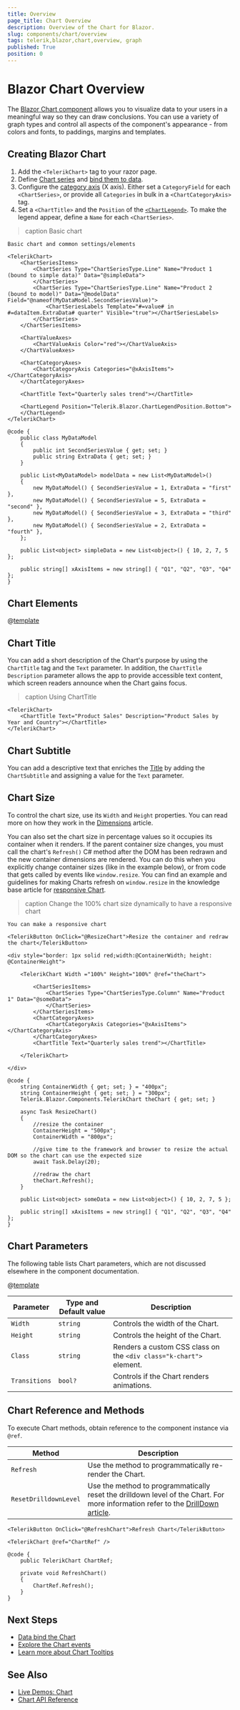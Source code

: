 ```yaml
---
title: Overview
page_title: Chart Overview
description: Overview of the Chart for Blazor.
slug: components/chart/overview
tags: telerik,blazor,chart,overview, graph
published: True
position: 0
---
```


# Blazor Chart Overview

The <a href="https://www.telerik.com/blazor-ui/chart" target="_blank">Blazor Chart component</a> allows you to visualize data to your users in a meaningful way so they can draw conclusions. You can use a variety of graph types and control all aspects of the component's appearance - from colors and fonts, to paddings, margins and templates.

## Creating Blazor Chart

1. Add the `<TelerikChart>` tag to your razor page.
1. Define [Chart series](slug://Telerik.Blazor.Components.ChartSeries) and [bind them to data](slug://components/chart/databind).
1. Configure the [category axis](slug://Telerik.Blazor.Components.ChartCategoryAxis) (X axis). Either set a `CategoryField` for each `<ChartSeries>`, or provide all `Categories` in bulk in a `<ChartCategoryAxis>` tag.
1. Set a `<ChartTitle>` and the `Position` of the [`<ChartLegend>`](slug://Telerik.Blazor.Components.ChartLegend). To make the legend appear, define a `Name` for each `<ChartSeries>`.

>caption Basic chart

````RAZOR
Basic chart and common settings/elements

<TelerikChart>
	<ChartSeriesItems>
		<ChartSeries Type="ChartSeriesType.Line" Name="Product 1 (bound to simple data)" Data="@simpleData">
		</ChartSeries>
		<ChartSeries Type="ChartSeriesType.Line" Name="Product 2 (bound to model)" Data="@modelData" Field="@nameof(MyDataModel.SecondSeriesValue)">
			<ChartSeriesLabels Template="#=value# in #=dataItem.ExtraData# quarter" Visible="true"></ChartSeriesLabels>
		</ChartSeries>
	</ChartSeriesItems>

	<ChartValueAxes>
		<ChartValueAxis Color="red"></ChartValueAxis>
	</ChartValueAxes>

	<ChartCategoryAxes>
		<ChartCategoryAxis Categories="@xAxisItems"></ChartCategoryAxis>
	</ChartCategoryAxes>

	<ChartTitle Text="Quarterly sales trend"></ChartTitle>

	<ChartLegend Position="Telerik.Blazor.ChartLegendPosition.Bottom">
	</ChartLegend>
</TelerikChart>

@code {
	public class MyDataModel
	{
		public int SecondSeriesValue { get; set; }
		public string ExtraData { get; set; }
	}

	public List<MyDataModel> modelData = new List<MyDataModel>()
    {
		new MyDataModel() { SecondSeriesValue = 1, ExtraData = "first" },
		new MyDataModel() { SecondSeriesValue = 5, ExtraData = "second" },
		new MyDataModel() { SecondSeriesValue = 3, ExtraData = "third" },
		new MyDataModel() { SecondSeriesValue = 2, ExtraData = "fourth" },
	};

	public List<object> simpleData = new List<object>() { 10, 2, 7, 5 };

	public string[] xAxisItems = new string[] { "Q1", "Q2", "Q3", "Q4" };
}
````

## Chart Elements

@[template](/_contentTemplates/chart/link-to-basics.md#configurable-nested-chart-settings)

## Chart Title

You can add a short description of the Chart's purpose by using the `ChartTitle` tag and the `Text` parameter. In addition, the `ChartTitle` `Description` parameter allows the app to provide accessible text content, which screen readers announce when the Chart gains focus.

>caption Using ChartTitle

<div class="skip-repl"></div>

````RAZOR
<TelerikChart>
    <ChartTitle Text="Product Sales" Description="Product Sales by Year and Country"></ChartTitle>
</TelerikChart>
````

## Chart Subtitle

You can add a descriptive text that enriches the [Title](#chart-title) by adding the `ChartSubtitle` and assigning a value for the `Text` parameter.

## Chart Size

To control the chart size, use its `Width` and `Height` properties. You can read more on how they work in the [Dimensions](slug://common-features/dimensions) article.

You can also set the chart size in percentage values so it occupies its container when it renders. If the parent container size changes, you must call the chart's `Refresh()` C# method after the DOM has been redrawn and the new container dimensions are rendered. You can do this when you explicitly change container sizes (like in the example below), or from code that gets called by events like `window.resize`. You can find an example and guidelines for making Charts refresh on `window.resize` in the knowledge base article for [responsive Chart](slug://chart-kb-responsive).


>caption Change the 100% chart size dynamically to have a responsive chart

````RAZOR
You can make a responsive chart

<TelerikButton OnClick="@ResizeChart">Resize the container and redraw the chart</TelerikButton>

<div style="border: 1px solid red;width:@ContainerWidth; height: @ContainerHeight">

    <TelerikChart Width ="100%" Height="100%" @ref="theChart">

        <ChartSeriesItems>
            <ChartSeries Type="ChartSeriesType.Column" Name="Product 1" Data="@someData">
            </ChartSeries>
        </ChartSeriesItems>
        <ChartCategoryAxes>
            <ChartCategoryAxis Categories="@xAxisItems"></ChartCategoryAxis>
        </ChartCategoryAxes>
        <ChartTitle Text="Quarterly sales trend"></ChartTitle>

    </TelerikChart>

</div>

@code {
    string ContainerWidth { get; set; } = "400px";
    string ContainerHeight { get; set; } = "300px";
    Telerik.Blazor.Components.TelerikChart theChart { get; set; }

    async Task ResizeChart()
    {
        //resize the container
        ContainerHeight = "500px";
        ContainerWidth = "800px";

        //give time to the framework and browser to resize the actual DOM so the chart can use the expected size
        await Task.Delay(20);

        //redraw the chart
        theChart.Refresh();
    }

    public List<object> someData = new List<object>() { 10, 2, 7, 5 };

    public string[] xAxisItems = new string[] { "Q1", "Q2", "Q3", "Q4" };
}
````

## Chart Parameters

The following table lists Chart parameters, which are not discussed elsewhere in the component documentation.

@[template](/_contentTemplates/common/parameters-table-styles.md#table-layout)

| Parameter | Type and Default value | Description |
|-----------|------------------------|-------------|
| `Width`  | `string` | Controls the width of the Chart. |
| `Height`  | `string` | Controls the height of the Chart. |
| `Class`  | `string` | Renders a custom CSS class on the `<div class="k-chart">` element. |
| `Transitions` | `bool?` | Controls if the Chart renders animations. |

## Chart Reference and Methods

To execute Chart methods, obtain reference to the component instance via `@ref`.

| Method  | Description |
|---------|-------------|
| `Refresh` | Use the method to programmatically re-render the Chart.  |
| `ResetDrilldownLevel` | Use the method to programmatically reset the drilldown level of the Chart. For more information refer to the [DrillDown article](slug://chart-drilldown#reset-drilldown-level). |

<div class="skip-repl"></div>

````RAZOR
<TelerikButton OnClick="@RefreshChart">Refresh Chart</TelerikButton>

<TelerikChart @ref="ChartRef" />

@code {
	public TelerikChart ChartRef;

	private void RefreshChart()
	{
		ChartRef.Refresh();
	}
}
````

## Next Steps

* [Data bind the Chart](slug://components/chart/databind)
* [Explore the Chart events](slug://chart-events)
* [Learn more about Chart Tooltips](slug://chart-tooltip-overview)

## See Also

* [Live Demos: Chart](https://demos.telerik.com/blazor-ui/chart/overview)
* [Chart API Reference](slug://Telerik.Blazor.Components.TelerikChart)
